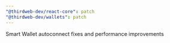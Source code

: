 ```yaml
---
"@thirdweb-dev/react-core": patch
"@thirdweb-dev/wallets": patch
---
```


Smart Wallet autoconnect fixes and performance improvements
